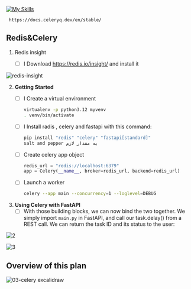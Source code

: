 
[![My Skills](https://skillicons.dev/icons?i=redis)](https://redis.io)
```
 https://docs.celeryq.dev/en/stable/
```


## Redis&Celery
1. Redis insight
    - [ ] I Download https://redis.io/insight/ and install it


![redis-insight](https://github.com/user-attachments/assets/46c23b3a-a4b2-4082-97de-97a24bdef400)



2. **Getting Started**
    - [ ]  I Create a virtual environment 
        
        ```bash
        virtualenv -p python3.12 myvenv
        . venv/bin/activate
        ```
        
    - [ ]  I Install radis , celery and fastapi with this command:
        ```bash
        pip install "redis" "celery" "fastapi[standard]"
        salt and pepper به مقدار لازم
        ```
        
    - [ ]  Create celery app object 
        
        ```python
        redis_url = "redis://localhost:6379"
        app = Celery(__name__, broker=redis_url, backend=redis_url)
        ```
        
    - [ ]  Launch a worker 
        ```bash
        celery --app main --concurrency=1 --loglevel=DEBUG
        ```
        
3. **Using Celery with FastAPI**
    - [ ]  With those building blocks, we can now bind the two together. We simply import `main.py` in FastAPI, and call our task.delay() from a REST call. We can return the task ID and its status to the user:

![2](https://github.com/user-attachments/assets/8447da8f-3248-4645-a7db-a0708bbe5717)

![3](https://github.com/user-attachments/assets/fc56f455-401c-408c-94eb-63d9e7e874d0)

## Overview of this plan

![03-celery excalidraw](https://github.com/user-attachments/assets/4dea865a-0bc1-439b-928b-5bfe1700e5da)

          
   
